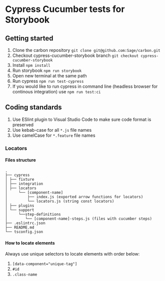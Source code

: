 # Cypress Cucumber tests for Storybook

## Getting started
1. Clone the carbon repository `git clone git@github.com:Sage/carbon.git`
2. Checkout cypress-cucumber-storybook branch `git checkout cypress-cucumber-storybook`
3. Install `npm install`
4. Run storybook `npm run storybook`
5. Open new terminal at the same path
6. Run cypress `npm run test-cypress`
7. If you would like to run cypress in command line (headless browser for continous integration) use `npm run test:ci`

## Coding standards
1. Use ESlint plugin to Visual Studio Code to make sure code format is preserved
2. Use kebab-case for all `*.js` file names
3. Use camelCase for `*.feature` file names

### Locators
#### Files structure
```
.
├── cypress
│ ├── fixture
│ ├── integration
│ ├── locators
│     └── [component-name]
│         ├── index.js (exported arrow functions for locators)
│         └── locators.js (string const locators)
│ ├── plugins
│ └── support
│     └──step-definitions
│        └── [component-name]-steps.js (files with cucumber steps)
├── .eslintrc.json
├── README.md
└── tsconfig.json
```

#### How to locate elements
Always use unique selectors to locate elements with order below:
1. `[data-component="unique-tag"]`
2. `#id`
3. `.class-name`
